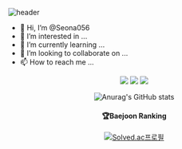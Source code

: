![header](https://capsule-render.vercel.app/api?type=rounded&color=gradient&height=300&section=header&text=Kim%20Seona&fontSize=90&theme=gruvbox_light)


- 👋 Hi, I’m @Seona056
- 👀 I’m interested in ...
- 🌱 I’m currently learning ...
- 💞️ I’m looking to collaborate on ...
- 📫 How to reach me ...

<!---
Seona056/Seona056 is a ✨ special ✨ repository because its `README.md` (this file) appears on your GitHub profile.
You can click the Preview link to take a look at your changes.
--->


<div align="center">
	<a href="https://lovely-sand-5da.notion.site/431306285c1b4089988411fdff939a65" target="_blank"><img src="https://img.shields.io/badge/Notion-000000?style=flat&logo=Notion&logoColor=white" /></a>
	<img src="https://img.shields.io/badge/HTML5-E34F26?style=flat&logo=HTML5&logoColor=white" />
	<img src="https://img.shields.io/badge/CSS3-1572B6?style=flat&logo=CSS3&logoColor=white" />
</div>



<div align=center>

![Anurag's GitHub stats](https://github-readme-stats.vercel.app/api?username=Seona056&show_icons=true&theme=gruvbox_light)

  
  <h4> 🏆Baejoon Ranking </h4>
  
[![Solved.ac프로필](http://mazassumnida.wtf/api/v2/generate_badge?boj=pinotnoir056)](https://solved.ac)
  
</div>
